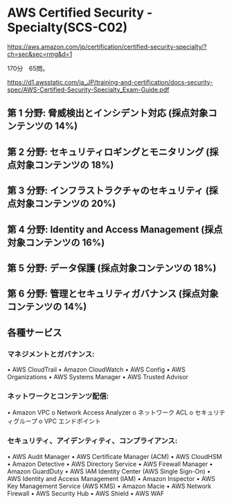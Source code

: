 # AWS Certified Security - Specialty(SCS-C02)
https://aws.amazon.com/jp/certification/certified-security-specialty/?ch=sec&sec=rmg&d=1

170分　65問。

https://d1.awsstatic.com/ja_JP/training-and-certification/docs-security-spec/AWS-Certified-Security-Specialty_Exam-Guide.pdf

## 第 1 分野: 脅威検出とインシデント対応 (採点対象コンテンツの 14%)
## 第 2 分野: セキュリティロギングとモニタリング (採点対象コンテンツの 18%)
## 第 3 分野: インフラストラクチャのセキュリティ (採点対象コンテンツの 20%)
## 第 4 分野: Identity and Access Management (採点対象コンテンツの 16%)
## 第 5 分野: データ保護 (採点対象コンテンツの 18%)
## 第 6 分野: 管理とセキュリティガバナンス (採点対象コンテンツの 14%)

## 各種サービス

### マネジメントとガバナンス:
• AWS CloudTrail
• Amazon CloudWatch
• AWS Config
• AWS Organizations
• AWS Systems Manager
• AWS Trusted Advisor

### ネットワークとコンテンツ配信:
• Amazon VPC
o Network Access Analyzer
o ネットワーク ACL
o セキュリティグループ
o VPC エンドポイント

### セキュリティ、アイデンティティ、コンプライアンス:
• AWS Audit Manager
• AWS Certificate Manager (ACM)
• AWS CloudHSM
• Amazon Detective
• AWS Directory Service
• AWS Firewall Manager
• Amazon GuardDuty
• AWS IAM Identity Center (AWS Single Sign-On)
• AWS Identity and Access Management (IAM)
• Amazon Inspector
• AWS Key Management Service (AWS KMS)
• Amazon Macie
• AWS Network Firewall
• AWS Security Hub
• AWS Shield
• AWS WAF